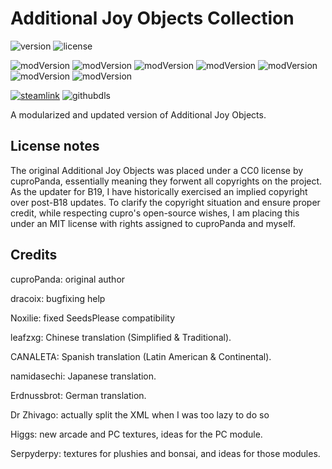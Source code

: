 # Additional Joy Objects Collection
![version](https://img.shields.io/badge/RimWorld-1.2-brightgreen.svg) ![license](https://img.shields.io/badge/License-MIT-brightgreen.svg)

![modVersion](https://img.shields.io/badge/Misc-1.0.1-brightgreen.svg)
![modVersion](https://img.shields.io/badge/Paintings-1.0.2-brightgreen.svg)
![modVersion](https://img.shields.io/badge/Arcades-0.0.0-orange.svg)
![modVersion](https://img.shields.io/badge/Bonsai-0.0.0-red.svg)
![modVersion](https://img.shields.io/badge/Plushies-0.0.0-red.svg)
![modVersion](https://img.shields.io/badge/Computers-0.0.0-red.svg)
![modVersion](https://img.shields.io/badge/Books-0.0.0-red.svg)

[![steamlink](https://img.shields.io/steam/views/2067482230?color=blue&label=Workshop&logo=steam)](https://steamcommunity.com/workshop/filedetails/?id=2067482230)
![githubdls](https://img.shields.io/github/downloads/dninemfive/ajocollection/total?color=blue&label=Github&logo=github)

A modularized and updated version of Additional Joy Objects.

## License notes
The original Additional Joy Objects was placed under a CC0 license by cuproPanda, essentially meaning they forwent all copyrights on the project.
As the updater for B19, I have historically exercised an implied copyright over post-B18 updates. To clarify the copyright situation and ensure
proper credit, while respecting cupro's open-source wishes, I am placing this under an MIT license with rights assigned to cuproPanda and myself.

## Credits
cuproPanda: original author

dracoix: bugfixing help

Noxilie: fixed SeedsPlease compatibility

leafzxg: Chinese translation (Simplified & Traditional).

CANALETA: Spanish translation (Latin American & Continental).

namidasechi: Japanese translation.

Erdnussbrot: German translation.

Dr Zhivago: actually split the XML when I was too lazy to do so

Higgs: new arcade and PC textures, ideas for the PC module.

Serpyderpy: textures for plushies and bonsai, and ideas for those modules.